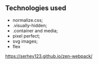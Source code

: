 ## Technologies used

- normalize.css;
- .visually-hidden;
- .container and media;
- pixel perfect;
- svg images;
- flex

https://serhey123.github.io/zen-webpack/
